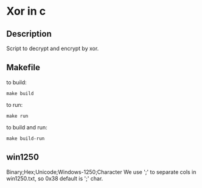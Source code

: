 # Xor in c
## Description
Script to decrypt and encrypt by xor.

## Makefile
to build:

```
make build
```

to run:

```
make run
```

to build and run:

```
make build-run
```

## win1250
Binary;Hex;Unicode;Windows-1250;Character
We use ';' to separate cols in win1250.txt, so 0x38 default is ';' char.